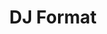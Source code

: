 ---
title: "DJ Format"
summary: "Hip-hop DJ from Brighton, UK."
image: "dj-format.jpg"
apple_music_artist_url: "None"
---
